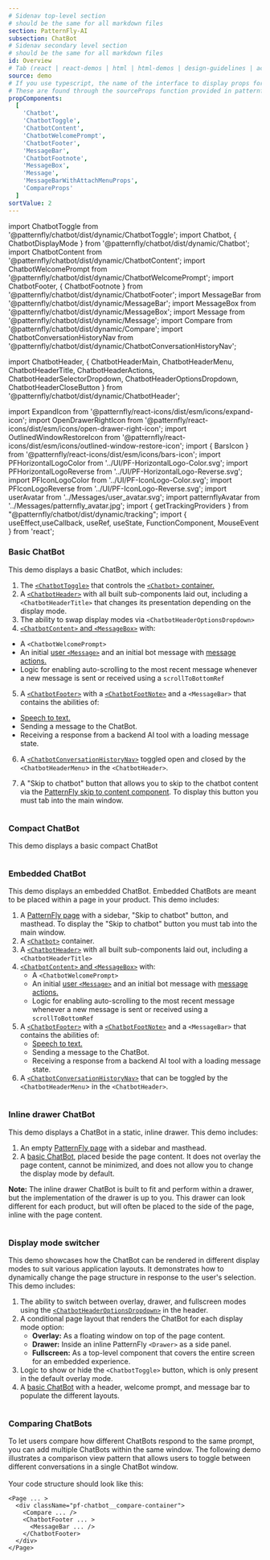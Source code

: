 ```yaml
---
# Sidenav top-level section
# should be the same for all markdown files
section: PatternFly-AI
subsection: ChatBot
# Sidenav secondary level section
# should be the same for all markdown files
id: Overview
# Tab (react | react-demos | html | html-demos | design-guidelines | accessibility)
source: demo
# If you use typescript, the name of the interface to display props for
# These are found through the sourceProps function provided in patternfly-docs.source.js
propComponents:
  [
    'Chatbot',
    'ChatbotToggle',
    'ChatbotContent',
    'ChatbotWelcomePrompt',
    'ChatbotFooter',
    'MessageBar',
    'ChatbotFootnote',
    'MessageBox',
    'Message',
    'MessageBarWithAttachMenuProps',
    'CompareProps'
  ]
sortValue: 2
---
```


import ChatbotToggle from '@patternfly/chatbot/dist/dynamic/ChatbotToggle';
import Chatbot, { ChatbotDisplayMode } from '@patternfly/chatbot/dist/dynamic/Chatbot';
import ChatbotContent from '@patternfly/chatbot/dist/dynamic/ChatbotContent';
import ChatbotWelcomePrompt from '@patternfly/chatbot/dist/dynamic/ChatbotWelcomePrompt';
import ChatbotFooter, { ChatbotFootnote } from '@patternfly/chatbot/dist/dynamic/ChatbotFooter';
import MessageBar from '@patternfly/chatbot/dist/dynamic/MessageBar';
import MessageBox from '@patternfly/chatbot/dist/dynamic/MessageBox';
import Message from '@patternfly/chatbot/dist/dynamic/Message';
import Compare from '@patternfly/chatbot/dist/dynamic/Compare';
import ChatbotConversationHistoryNav from '@patternfly/chatbot/dist/dynamic/ChatbotConversationHistoryNav';

import ChatbotHeader, {
ChatbotHeaderMain,
ChatbotHeaderMenu,
ChatbotHeaderTitle,
ChatbotHeaderActions,
ChatbotHeaderSelectorDropdown,
ChatbotHeaderOptionsDropdown,
ChatbotHeaderCloseButton
} from '@patternfly/chatbot/dist/dynamic/ChatbotHeader';

import ExpandIcon from '@patternfly/react-icons/dist/esm/icons/expand-icon';
import OpenDrawerRightIcon from '@patternfly/react-icons/dist/esm/icons/open-drawer-right-icon';
import OutlinedWindowRestoreIcon from '@patternfly/react-icons/dist/esm/icons/outlined-window-restore-icon';
import { BarsIcon } from '@patternfly/react-icons/dist/esm/icons/bars-icon';
import PFHorizontalLogoColor from '../UI/PF-HorizontalLogo-Color.svg';
import PFHorizontalLogoReverse from '../UI/PF-HorizontalLogo-Reverse.svg';
import PFIconLogoColor from '../UI/PF-IconLogo-Color.svg';
import PFIconLogoReverse from '../UI/PF-IconLogo-Reverse.svg';
import userAvatar from '../Messages/user_avatar.svg';
import patternflyAvatar from '../Messages/patternfly_avatar.jpg';
import { getTrackingProviders } from "@patternfly/chatbot/dist/dynamic/tracking";
import { useEffect,useCallback, useRef, useState, FunctionComponent, MouseEvent } from 'react';

### Basic ChatBot

This demo displays a basic ChatBot, which includes:

1. The [`<ChatbotToggle>`](/patternfly-ai/chatbot/ui#toggle) that controls the [`<Chatbot>` container.](/patternfly-ai/chatbot/ui#container)
2. A [`<ChatbotHeader>`](/patternfly-ai/chatbot/ui#header) with all built sub-components laid out, including a `<ChatbotHeaderTitle>` that changes its presentation depending on the display mode.
3. The ability to swap display modes via `<ChatbotHeaderOptionsDropdown>`
4. [`<ChatbotContent>` and `<MessageBox>`](/patternfly-ai/chatbot/ui#content-and-message-box) with:

- A `<ChatbotWelcomePrompt>`
- An initial [user `<Message>`](/patternfly-ai/chatbot/messages#user-messages) and an initial bot message with [message actions.](/patternfly-ai/chatbot/messages#message-actions)
- Logic for enabling auto-scrolling to the most recent message whenever a new message is sent or received using a `scrollToBottomRef`

5. A [`<ChatbotFooter>`](/patternfly-ai/chatbot/ui#footer) with a [`<ChatbotFootNote>`](/patternfly-ai/chatbot/ui#footnote-with-popover) and a `<MessageBar>` that contains the abilities of:

- [Speech to text.](/patternfly-ai/chatbot/ui#message-bar-with-speech-recognition-and-file-attachment)
- Sending a message to the ChatBot.
- Receiving a response from a backend AI tool with a loading message state.

6. A [`<ChatbotConversationHistoryNav>`](/patternfly-ai/chatbot/ui#navigation) toggled open and closed by the `<ChatbotHeaderMenu`> in the `<ChatbotHeader>`.

7. A "Skip to chatbot" button that allows you to skip to the chatbot content via the [PatternFly skip to content component](/patternfly-ai/chatbot/ui#skip-to-content). To display this button you must tab into the main window.

```js file="./Chatbot.tsx" isFullscreen

```

### Compact ChatBot

This demo displays a basic compact ChatBot

```js file="./ChatbotCompact.tsx" isFullscreen

```

### Embedded ChatBot

This demo displays an embedded ChatBot. Embedded ChatBots are meant to be placed within a page in your product. This demo includes:

1. A [PatternFly page](/components/page) with a sidebar, "Skip to chatbot" button, and masthead. To display the "Skip to chatbot" button you must tab into the main window.
2. A [`<Chatbot>`](/patternfly-ai/chatbot/ui#container) container.
3. A [`<ChatbotHeader>`](/patternfly-ai/chatbot/ui#header) with all built sub-components laid out, including a `<ChatbotHeaderTitle>`
4. [`<ChatbotContent>` and `<MessageBox>`](/patternfly-ai/chatbot/ui#content-and-message-box) with:
   - A `<ChatbotWelcomePrompt>`
   - An initial [user `<Message>`](/patternfly-ai/chatbot/messages#user-messages) and an initial bot message with [message actions.](/patternfly-ai/chatbot/messages/#message-actions)
   - Logic for enabling auto-scrolling to the most recent message whenever a new message is sent or received using a `scrollToBottomRef`
5. A [`<ChatbotFooter>`](/patternfly-ai/chatbot/ui#footer) with a [`<ChatbotFootNote>`](/patternfly-ai/chatbot/ui#footnote-with-popover) and a `<MessageBar>` that contains the abilities of:
   - [Speech to text.](/patternfly-ai/chatbot/ui#message-bar-with-speech-recognition-and-file-attachment)
   - Sending a message to the ChatBot.
   - Receiving a response from a backend AI tool with a loading message state.
6. A [`<ChatbotConversationHistoryNav>`](/patternfly-ai/chatbot/ui#navigation) that can be toggled by the `<ChatbotHeaderMenu`> in the `<ChatbotHeader>`.

```js file="./EmbeddedChatbot.tsx" isFullscreen

```

### Inline drawer ChatBot

This demo displays a ChatBot in a static, inline drawer. This demo includes:

1. An empty [PatternFly page](/components/page) with a sidebar and masthead.
2. A [basic ChatBot](#basic-chatbot), placed beside the page content. It does not overlay the page content, cannot be minimized, and does not allow you to change the display mode by default.

**Note:** The inline drawer ChatBot is built to fit and perform within a drawer, but the implementation of the drawer is up to you. This drawer can look different for each product, but will often be placed to the side of the page, inline with the page content.

```js file="./ChatbotInDrawer.tsx" isFullscreen

```

### Display mode switcher

This demo showcases how the ChatBot can be rendered in different display modes to suit various application layouts. It demonstrates how to dynamically change the page structure in response to the user's selection. This demo includes:

1. The ability to switch between overlay, drawer, and fullscreen modes using the [`<ChatbotHeaderOptionsDropdown>`](/patternfly-ai/chatbot/ui#header-options) in the header.
2. A conditional page layout that renders the ChatBot for each display mode option:
    - **Overlay:** As a floating window on top of the page content.
    - **Drawer:** Inside an inline PatternFly `<Drawer>` as a side panel.
    - **Fullscreen:** As a top-level component that covers the entire screen for an embedded experience.
3. Logic to show or hide the `<ChatbotToggle>` button, which is only present in the default overlay mode.
4. A [basic ChatBot](#basic-chatbot) with a header, welcome prompt, and message bar to populate the different layouts.

```js file="./ChatbotDisplayMode.tsx" isFullscreen

```

### Comparing ChatBots

To let users compare how different ChatBots respond to the same prompt, you can add multiple ChatBots within the same window. The following demo illustrates a comparison view pattern that allows users to toggle between different conversations in a single ChatBot window.
<br /><br />
Your code structure should look like this:

```noLive
<Page ... >
  <div className="pf-chatbot__compare-container">
    <Compare ... />
    <ChatbotFooter ... >
      <MessageBar ... />
    </ChatbotFooter>
  </div>
</Page>
```

```js file="./EmbeddedComparisonChatbot.tsx" isFullscreen

```
